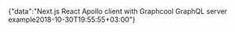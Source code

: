 {"data":"Next.js React Apollo client with Graphcool GraphQL server example2018-10-30T19:55:55+03:00"}
